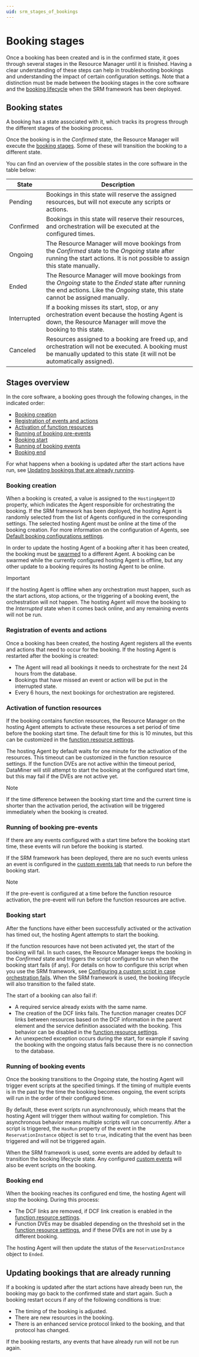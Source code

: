 ```yaml
---
uid: srm_stages_of_bookings
---
```


# Booking stages

Once a booking has been created and is in the confirmed state, it goes through several stages in the Resource Manager until it is finished. Having a clear understanding of these steps can help in troubleshooting bookings and understanding the impact of certain configuration settings. Note that a distinction must be made between the booking stages in the core software and the [booking lifecycle](xref:Service_Orchestration_life_cycle_states) when the SRM framework has been deployed.

## Booking states

A booking has a state associated with it, which tracks its progress through the different stages of the booking process.

Once the booking is in the *Confirmed* state, the Resource Manager will execute the [booking stages](#stages-overview). Some of these will transition the booking to a different state.

You can find an overview of the possible states in the core software in the table below:

| State | Description |
|--|--|
| Pending | Bookings in this state will reserve the assigned resources, but will not execute any scripts or actions. |
| Confirmed | Bookings in this state will reserve their resources, and orchestration will be executed at the configured times. |
| Ongoing | The Resource Manager will move bookings from the *Confirmed* state to the *Ongoing* state after running the start actions. It is not possible to assign this state manually. |
| Ended | The Resource Manager will move bookings from the *Ongoing* state to the *Ended* state after running the end actions. Like the *Ongoing* state, this state cannot be assigned manually. |
| Interrupted | If a booking misses its start, stop, or any orchestration event because the hosting Agent is down, the Resource Manager will move the booking to this state. |
| Canceled | Resources assigned to a booking are freed up, and orchestration will not be executed. A booking must be manually updated to this state (it will not be automatically assigned). |

## Stages overview

In the core software, a booking goes through the following changes, in the indicated order:

- [Booking creation](#booking-creation)
- [Registration of events and actions](#registration-of-events-and-actions)
- [Activation of function resources](#activation-of-function-resources)
- [Running of booking pre-events](#running-of-booking-pre-events)
- [Booking start](#booking-start)
- [Running of booking events](#running-of-booking-events)
- [Booking end](#booking-end)

For what happens when a booking is updated after the start actions have run, see [Updating bookings that are already running](#updating-bookings-that-are-already-running).

### Booking creation

When a booking is created, a value is assigned to the `HostingAgentID` property, which indicates the Agent responsible for orchestrating the booking. If the SRM framework has been deployed, the hosting Agent is randomly selected from the list of Agents configured in the corresponding settings. The selected hosting Agent must be online at the time of the booking creation. For more information on the configuration of Agents, see [Default booking configurations settings](xref:Booking_Manager_Config_tab#default-booking-configurations-settings).

In order to update the hosting Agent of a booking after it has been created, the booking must be [swarmed](xref:SwarmingBookings) to a different Agent. A booking can be swarmed while the currently configured hosting Agent is offline, but any other update to a booking requires its hosting Agent to be online.

> [!IMPORTANT]
> If the hosting Agent is offline when any orchestration must happen, such as the start actions, stop actions, or the triggering of a booking event, the orchestration will not happen. The hosting Agent will move the booking to the *Interrupted* state when it comes back online, and any remaining events will not be run.

### Registration of events and actions

Once a booking has been created, the hosting Agent registers all the events and actions that need to occur for the booking. If the hosting Agent is restarted after the booking is created:

- The Agent will read all bookings it needs to orchestrate for the next 24 hours from the database.
- Bookings that have missed an event or action will be put in the interrupted state.
- Every 6 hours, the next bookings for orchestration are registered.

### Activation of function resources

If the booking contains function resources, the Resource Manager on the hosting Agent attempts to activate these resources a set period of time before the booking start time. The default time for this is 10 minutes, but this can be customized in the [function resource settings](xref:Function_resource_settings#function-resource-settings).

The hosting Agent by default waits for one minute for the activation of the resources. This timeout can be customized in the function resource settings. If the function DVEs are not active within the timeout period, DataMiner will still attempt to start the booking at the configured start time, but this may fail if the DVEs are not active yet.

> [!NOTE]
> If the time difference between the booking start time and the current time is shorter than the activation period, the activation will be triggered immediately when the booking is created.

### Running of booking pre-events

If there are any events configured with a start time before the booking start time, these events will run before the booking is started.

If the SRM framework has been deployed, there are no such events unless an event is configured in the [custom events tab](xref:Service_Orchestration_custom_events) that needs to run before the booking start.

> [!NOTE]
> If the pre-event is configured at a time before the function resource activation, the pre-event will run before the function resources are active.

### Booking start

After the functions have either been successfully activated or the activation has timed out, the hosting Agent attempts to start the booking.

If the function resources have not been activated yet, the start of the booking will fail. In such cases, the Resource Manager keeps the booking in the *Confirmed* state and triggers the script configured to run when the booking start fails (if any). For details on how to configure this script when you use the SRM framework, see [Configuring a custom script in case orchestration fails](xref:Service_Orchestration_service_states#configuring-a-custom-script-in-case-orchestration-fails). When the SRM framework is used, the booking lifecycle will also transition to the failed state.

The start of a booking can also fail if:

- A required service already exists with the same name.
- The creation of the DCF links fails. The function manager creates DCF links between resources based on the DCF information in the parent element and the service definition associated with the booking. This behavior can be disabled in the [function resource settings](xref:Function_resource_settings#function-resource-settings).
- An unexpected exception occurs during the start, for example if saving the booking with the ongoing status fails because there is no connection to the database.

### Running of booking events

Once the booking transitions to the *Ongoing* state, the hosting Agent will trigger event scripts at the specified timings. If the timing of multiple events is in the past by the time the booking becomes ongoing, the event scripts will run in the order of their configured time.

By default, these event scripts run asynchronously, which means that the hosting Agent will trigger them without waiting for completion.
This asynchronous behavior means multiple scripts will run concurrently. After a script is triggered, the `HasRun` property of the event in the `ReservationInstance` object is set to `true`, indicating that the event has been triggered and will not be triggered again.

When the SRM framework is used, some events are added by default to transition the booking lifecycle state. Any configured [custom events](xref:Service_Orchestration_custom_events) will also be event scripts on the booking.

### Booking end

When the booking reaches its configured end time, the hosting Agent will stop the booking. During this process:

- The DCF links are removed, if DCF link creation is enabled in the [function resource settings](xref:Function_resource_settings#function-resource-settings).
- Function DVEs may be disabled depending on the threshold set in the [function resource settings](xref:Function_resource_settings#function-resource-settings), and if these DVEs are not in use by a different booking.

The hosting Agent will then update the status of the `ReservationInstance` object to `Ended`.

## Updating bookings that are already running

If a booking is updated after the start actions have already been run, the booking may go back to the confirmed state and start again. Such a booking restart occurs if any of the following conditions is true:

- The timing of the booking is adjusted.
- There are new resources in the booking.
- There is an enhanced service protocol linked to the booking, and that protocol has changed.

If the booking restarts, any events that have already run will not be run again.
